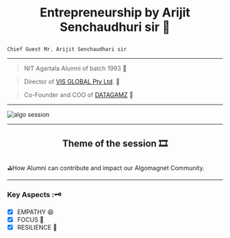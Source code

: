 
# <p align="center"> <b> Entrepreneurship by Arijit Senchaudhuri sir 📩 </b> </p>
  
`Chief Guest Mr. Arijit Senchaudhari sir`

---------------------------------------------------------------------------
> NIT Agartala Alumni of batch 1993 🥇

> Director of [VIS GLOBAL Pty Ltd](http://visglobal.sg/). 🧧

> Co-Founder and COO of [DATAGAMZ](https://datagamz.com/) 🎰


--------------------------------------------------------------------------------------------------------------------------
![algo session](https://user-images.githubusercontent.com/76085767/132985246-e16d3854-52e8-4105-89b2-98cd1ed66e62.jpeg)

----------------------------------------------------------------------------

## <p align="center"> <b> Theme of the session 🎞 </b> </p>
  
⛳How Alumni can contribute and impact our Algomagnet Community.

-------------------------------------------------------
### Key Aspects :🗝

- [x] EMPATHY 😄
- [x] FOCUS 🎯
- [x] RESILIENCE 🎨
